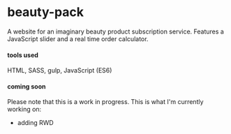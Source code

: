 # beauty-pack

A website for an imaginary beauty product subscription service. Features a JavaScript slider and a real time order calculator.

#### tools used
HTML, SASS, gulp, JavaScript (ES6)

#### coming soon  

Please note that this is a work in progress. This is what I'm currently working on:
* adding RWD
